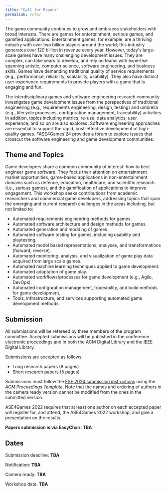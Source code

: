 ```yaml
---
title: "Call for Papers"
permalink: /cfp/
---
```


The game community continues to grow and embraces stakeholders with broad interests. There are games for entertainment, serious games, and gamified applications. Entertainment games, for example, are a thriving industry with over two billion players around the world; this industry generates over 120 billion in revenue every year. However, today's large-scale games have many challenging development issues. They are complex, can take years to develop, and rely on teams with expertise spanning artistic, computer science, software engineering, and business skills. Games have demanding traditional quality of service requirements (e.g., performance, reliability, scalability, usability). They also have distinct user experience requirements to provide players with a game that is engaging and fun.

The interdisciplinary games and software engineering research community investigates game development issues from the perspectives of traditional engineering (e.g., requirements engineering, design, testing) and umbrella (e.g., lifecycle processes, configuration management, traceability) activities. In addition, topics including metrics, re-use, data analytics, user experience, and so on are also explored. Software engineering approaches are essential to support the rapid, cost-effective development of high-quality games. FASE4Games'24 provides a forum to explore issues that crosscut the software engineering and game development communities. 

## Theme and Topics

Game developers share a common community of interest: how to best engineer game software. They focus their attention on entertainment market opportunities, game-based applications in non-entertainment domains such as defence, education, healthcare, and scientific research (i.e., serious games), and the gamification of applications to improve engagement. This workshop seeks contributions from academic researchers and commercial game developers, addressing topics that span the emerging and current research challenges in the areas including, but not limited to:

* Automated requirements engineering methods for games.
* Automated software architecture and design methods for games.
* Automated generation and modding of games.
* Automated software testing for games, including usability and playtesting.
* Automated model based representations, analyses, and transformations (forward, reverse).
* Automated monitoring, analysis, and visualization of game play data acquired from large scale games.
* Automated machine learning techniques applied to game development.
* Automated adaptation of game play.
* Automated workflows/processes for game development (e.g., Agile, DevOps).
* Automated configuration management, traceability, and build methods for game development.
* Tools, infrastructure, and services supporting automated game development methods.

## Submission

All submissions will be refereed by three members of the program committee. Accepted submissions will be published in the conference electronic proceedings and in both the ACM Digital Library and the IEEE Digital Library.

Submissions are accepted as follows:
* Long research papers (8 pages)
* Short research papers (5 pages)

Submissions must follow the  [FSE 2024 submission instructions](?) using the *ACM Proceedings Template*. Note that the names and ordering of authors in the camera ready version cannot be modified from the ones in the submitted version.

ASE4Games 2022 requires that at least one author on each accepted paper will register for, and attend, the ASE4Games 2022 workshop, and give a presentation on the results.

**Papers submission is via EasyChair: TBA**
 <!-- [https://easychair.org/my/conference?conf=ase4games2022.](https://easychair.org/my/conference?conf=ase4games2022)** -->

## Dates

Submission deadline: **TBA**

Notification: **TBA**

Camera ready: **TBA**

Workshop date: **TBA**